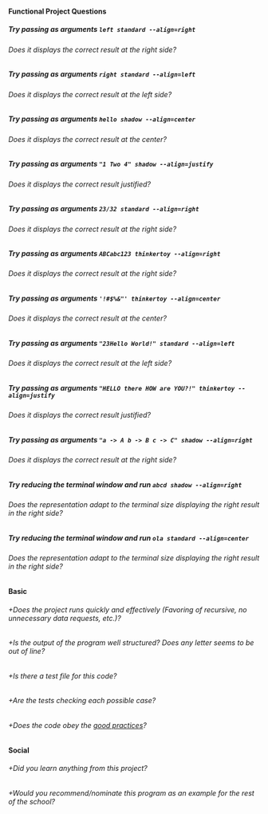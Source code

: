 #### Functional Project Questions

##### Try passing as arguments `left standard --align=right`
###### Does it displays the correct result at the right side?

##### Try passing as arguments `right standard --align=left`
###### Does it displays the correct result at the left side?

##### Try passing as arguments `hello shadow --align=center`
###### Does it displays the correct result at the center?

##### Try passing as arguments `"1 Two 4" shadow --align=justify`
###### Does it displays the correct result justified?

##### Try passing as arguments `23/32 standard --align=right`
###### Does it displays the correct result at the right side?

##### Try passing as arguments `ABCabc123 thinkertoy --align=right`
###### Does it displays the correct result at the right side?

##### Try passing as arguments `'!#$%&"' thinkertoy --align=center`
###### Does it displays the correct result at the center?

##### Try passing as arguments `"23Hello World!" standard --align=left`
###### Does it displays the correct result at the left side?

##### Try passing as arguments `"HELLO there HOW are YOU?!" thinkertoy --align=justify`
###### Does it displays the correct result justified?

##### Try passing as arguments `"a -> A b -> B c -> C" shadow --align=right`
###### Does it displays the correct result at the right side?

##### Try reducing the terminal window and run `abcd shadow --align=right`
###### Does the representation adapt to the terminal size displaying the right result in the right side?

##### Try reducing the terminal window and run `ola standard --align=center`
###### Does the representation adapt to the terminal size displaying the right result in the right side?

#### Basic

###### +Does the project runs quickly and effectively (Favoring of recursive, no unnecessary data requests, etc.)?
###### +Is the output of the program well structured? Does any letter seems to be out of line?
###### +Is there a test file for this code?
###### +Are the tests checking each possible case?
###### +Does the code obey the [good practices](https://public.01-edu.org/subjects/good-practices.en)?

#### Social

###### +Did you learn anything from this project?
###### +Would you recommend/nominate this program as an example for the rest of the school?
